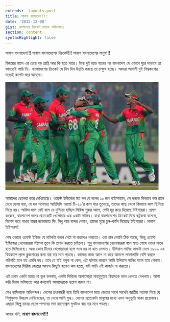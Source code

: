 ```yaml
---
extends: _layouts.post
title: সাবাশ বাংলাদেশ!!!
date: '2012-12-08'
gist: বাংলাদেশ ক্রিকেট দলকে অভিনন্দন।
section: content
syntaxHighlight: false
---
```


সাবাশ বাংলাদেশ!!! সাবাশ বাংলাদেশের ক্রিকেট!!! সাবাশ বাংলাদেশের মানুষ!!!

বিজয়ের মাসে এর চেয়ে বড় প্রাপ্তি আর কি হতে পারে। টানা দুই ম্যাচ হারের পর বাংলাদেশ যে এভাবে ঘুরে দাড়াবে তা ভাবতেই পারি নি। বাংলাদেশের ক্রিকেট যে দিন দিন উন্নতি করছে তা চাক্ষুষ হচ্ছে। আমরা আগামী দুই বিশ্বকাপের মধ্যেই কাপটা ঘরে আনবো।

![Congratulation Bangladesh](/images/posts/congratulation-bangladesh.jpg)

আমাদের ছেলেরা করে দেখিয়েছে। ওয়েস্ট ইন্ডিজের মত দল যে দলের ১০ জন ব্যাটসম্যান, সে দলকে কিভাবে কম রানে বেধে ফেলা যায়, যে দল সবেমাত্র আইসিসি ওয়ার্ল্ড টি-২০'র কাপ ঘরে তুলেছে, তাদের কাছ থেকে কিভাবে কাপ ছিনিয়ে নিতে হয়। সাকিব দলে নেই বলে যে দুশ্চিন্তা হচ্ছিল সিরিজ শুরুর আগে, সেটা দূর করে দিয়েছে টাইগাররা। প্রমাণ করেছে, বাংলাদেশ দলের প্রত্যেকটি খেলোয়ার এক একটা সাকিব। যারা বাংলাদেশের ক্রিকেট নিয়ে কটুকথা বলেছে, বিশেষ করে গাধার বাচ্চা নভোজাত সিং সিধু আর বান্দর শেবাগ, তাদের মুছে চুন-কালি দিয়েছে টাইগাররা। সাবাশ টাইগারস!

শেষ ওভারে ওয়েস্ট ইন্ডিজ যে নাটকটা করল সেটা না করলেও পারতো। ওরা রান নেয়নি ঠিক আছে, কিন্তু ওয়েস্ট ইন্ডিজের খেলোয়াররা স্ট্যাম্প তুলে কি প্রমান করতে চাইলো। শুধু বাংলাদেশের খেলোয়াররা বলে ম্যাচ শেষে ওদের সাথে হাত মিলিয়েছে। অন্য কোন টিমের খেলোয়াররা হলে সনে হয় না হাত মেলাত। ইলিয়াস সানির কান্ডটা দেখে ১৯৯৯ এর বিশ্বকাপে ল্যান্স ক্লুজনারের কথা বার বার মনে পড়ছে। কাজের কাজ আগে না করে আনন্দে লাফালাফি বেশি করলে পরিনতি হনে হয় এমনি হয়। তবে যে যাই বলুক না কেন, এই ঘটনার কারনে আমি ইলিয়াস সানির ফ্যান হয়ে গেলাম। বাংলাদেশের সিরিজ জেতার আনন্দ কিছুটা হলেও কম হতো, যদি সানি এই কাজটা না করতো।

এই প্রথম একটা ম্যাচে না ভুল বললাম, একটা সিরিজে আগাগোড়া মাহমুদুল্লাহ রিয়াদকে ভাল খেলতে দেখলাম। আশা করি রিয়াদ ভবিষ্যতে আর কখনোই আমাদেরকে হতাশ করবে না।

শেখ হাসিনাকে অভিনন্দন। দেশের প্রধানমন্ত্রী হয়ে তিনি বাংলাদেশ ম্যাচ জেতার সাথে সাথেই জাতীয় পতাকা নিয়ে যে শিশুসুলভ উচ্ছাস দেখিয়েছেন, তা দেখে আমি মুগ্ধ। দেশের প্রত্যেকটা মানুষের মধ্যে এমন অনুভূতি থাকা প্রয়োজন। এছাড়া জিল্লু চাচার ছেলে পাপনের সদা হাস্যোজ্বল মুখটাও বার বার মনে পড়ছে।

আবার বলি, **সাবাশ বাংলাদেশ!!!**
